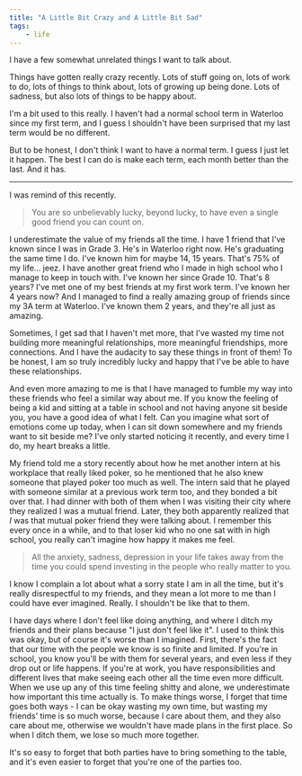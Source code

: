 ```yaml
---
title: "A Little Bit Crazy and A Little Bit Sad"
tags:
    - life
---
```


I have a few somewhat unrelated things I want to talk about. 

Things have gotten really crazy recently. Lots of stuff going on, lots of work to do, lots of things to think about, lots of growing up being done. Lots of sadness, but also lots of things to be happy about.

I'm a bit used to this really. I haven't had a normal school term in Waterloo since my first term, and I guess I shouldn't have been surprised that my last term would be no different. 

But to be honest, I don't think I want to have a normal term. I guess I just let it happen. The best I can do is make each term, each month better than the last. And it has.

---

I was remind of this recently.

> You are so unbelievably lucky, beyond lucky, to have even a single good friend you can count on.

I underestimate the value of my friends all the time. I have 1 friend that I've known since I was in Grade 3. He's in Waterloo right now. He's graduating the same time I do. I've known him for maybe 14, 15 years. That's 75% of my life... jeez. I have another great friend who I made in high school who I manage to keep in touch with. I've known her since Grade 10. That's 8 years? I've met one of my best friends at my first work term. I've known her 4 years now? And I managed to find a really amazing group of friends since my 3A term at Waterloo. I've known them 2 years, and they're all just as amazing.

Sometimes, I get sad that I haven't met more, that I've wasted my time not building more meaningful relationships, more meaningful friendships, more connections. And I have the audacity to say these things in front of them! To be honest, I am so truly incredibly lucky and happy that I've be able to have these relationships.

And even more amazing to me is that I have managed to fumble my way into these friends who feel a similar way about me. If you know the feeling of being a kid and sitting at a table in school and not having anyone sit beside you, you have a good idea of what I felt. Can you imagine what sort of emotions come up today, when I can sit down somewhere and my friends want to sit beside me? I've only started noticing it recently, and every time I do, my heart breaks a little.

My friend told me a story recently about how he met another intern at his workplace that really liked poker, so he mentioned that he also knew someone that played poker too much as well. The intern said that he played with someone similar at a previous work term too, and they bonded a bit over that. I had dinner with both of them when I was visiting their city where they realized I was a mutual friend. Later, they both apparently realized that *I* was that mutual poker friend they were talking about. I remember this every once in a while, and to that loser kid who no one sat with in high school, you really can't imagine how happy it makes me feel.

> All the anxiety, sadness, depression in your life takes away from the time you could spend investing in the people who really matter to you.

I know I complain a lot about what a sorry state I am in all the time, but it's really disrespectful to my friends, and they mean a lot more to me than I could have ever imagined. Really. I shouldn't be like that to them.

I have days where I don't feel like doing anything, and where I ditch my friends and their plans because "I just don't feel like it". I used to think this was okay, but of course it's worse than I imagined. First, there's the fact that our time with the people we know is so finite and limited. If you're in school, you know you'll be with them for several years, and even less if they drop out or life happens. If you're at work, you have responsibilities and different lives that make seeing each other all the time even more difficult. When we use up any of this time feeling shitty and alone, we underestimate how important this time actually is. To make things worse, I forget that time goes both ways - I can be okay wasting my own time, but wasting my friends' time is so much worse, because I care about them, and they also care about me, otherwise we wouldn't have made plans in the first place. So when I ditch them, we lose so much more together.

It's so easy to forget that both parties have to bring something to the table, and it's even easier to forget that you're one of the parties too.
